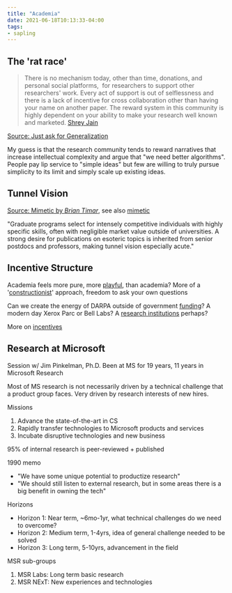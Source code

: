 ```yaml
---
title: "Academia"
date: 2021-06-18T10:13:33-04:00
tags:
- sapling
---
```


## The 'rat race'

> There is no mechanism today, other than time, donations, and personal social platforms,  for researchers to support other researchers' work. Every act of support is out of selflessness and there is a lack of incentive for cross collaboration other than having your name on another paper. The reward system in this community is highly dependent on your ability to make your research well known and marketed. [Shrey Jain](https://twitter.com/shreydjain13)

[Source: Just ask for Generalization]([Source](https://evjang.com/2021/10/23/generalization.html)
)

My guess is that the research community tends to reward narratives that increase intellectual complexity and argue that "we need better algorithms". People pay lip service to "simple ideas" but few are willing to truly pursue simplicity to its limit and simply scale up existing ideas. 

## Tunnel Vision
[Source: Mimetic by *Brian Timar*](https://www.briantimar.com/notes/mimetic/mimetic/), see also [mimetic](thoughts/mimetic.md)

"Graduate programs select for intensely competitive individuals with highly specific skills, often with negligible market value outside of universities. A strong desire for publications on esoteric topics is inherited from senior postdocs and professors, making tunnel vision especially acute."

## Incentive Structure
Academia feels more pure, more [playful](thoughts/play.md), than academia? More of a '[constructionist](thoughts/constructionist.md)' approach, freedom to ask your own questions

Can we create the energy of DARPA outside of government [funding](thoughts/funding.md)? A modern day Xerox Parc or Bell Labs? A [research institutions](thoughts/research%20institutions.md) perhaps?

More on [incentives](thoughts/incentives.md)

## Research at Microsoft
Session w/ Jim Pinkelman, Ph.D. Been at MS for 19 years, 11 years in Microsoft Research

Most of MS research is not necessarily driven by a technical challenge that a product group faces. Very driven by research interests of new hires.

Missions
1. Advance the state-of-the-art in CS
2. Rapidly transfer technologies to Microsoft products and services
3. Incubate disruptive technologies and new business

95% of internal research is peer-reviewed + published

1990 memo
* "We have some unique potential to productize research"
* "We should still listen to external research, but in some areas there is a big benefit in owning the tech"

Horizons
* Horizon 1: Near term, ~6mo-1yr, what technical challenges do we need to overcome?
* Horizon 2: Medium term, 1-4yrs, idea of general challenge needed to be solved
* Horizon 3: Long term, 5-10yrs, advancement in the field

MSR sub-groups
1. MSR Labs: Long term basic research
2. MSR NExT: New experiences and technologies